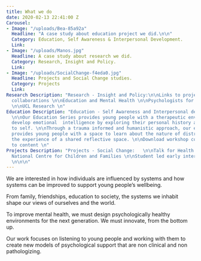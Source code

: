 ```yaml
---
title: What we do
date: 2020-02-13 22:41:00 Z
Carousel:
- Image: "/uploads/Bea-85a92a"
  Headline: "A case study about education project we did.\n\n"
  Category: Education, Self Awareness & Interpersonal Development.
  Link: 
- Image: "/uploads/Manos.jpg"
  Headline: A case study about research we did.
  Category: Research, Insight and Policy.
  Link: 
- Image: "/uploads/SocialChange-f4eda0.jpg"
  Headline: Projects and Social Change studies.
  Category: Projects
  Link: 
Research Description: "Research - Insight and Policy:\n\nLinks to projects/ blogs/
  collaborations \n\nEducation and Mental Health \n\nPsychologists for Social Change
  \n\nUCL Research \n"
Education Description: "Education - Self Awareness and Interpersonal development:
  \n\nOur Education Series provides young people with a therapeutic environment to
  develop emotional  intelligence by exploring their personal history and relationship
  to self. \n\nThrough a trauma informed and humanistic approach, our education programme
  provides young people with a space to learn about the nature of distress through
  the experience of a shared reflective space. \n\nDownload workshop content - link
  to content \n"
Projects Description: "Projects - Social Change:   \n\nTalk for Health \n\nAnna Freud
  National Centre for Children and Families \n\nStudent led early intervention initiatives
  \n\n\n"
---
```


We are interested in how individuals are influenced by systems and how systems can be improved to support young people’s wellbeing. 

From family, friendships, education to society, the systems we inhabit shape our views of ourselves and the world. 

To improve mental health, we must design psychologically healthy environments for the next generation. We must innovate, from the bottom up. 

Our work focuses on listening to young people and working with them to create new models of psychological support that are non clinical and non pathologizing. 
